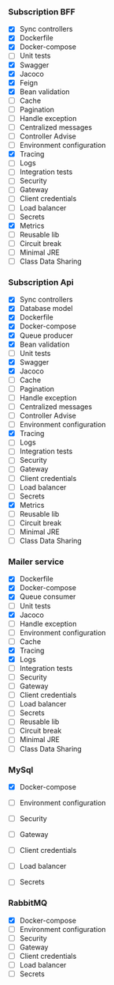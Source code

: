 ### Subscription BFF

- [x] Sync controllers
- [x] Dockerfile
- [x] Docker-compose
- [ ] Unit tests
- [x] Swagger
- [x] Jacoco
- [x] Feign
- [x] Bean validation
- [ ] Cache
- [ ] Pagination
- [ ] Handle exception
- [ ] Centralized messages
- [ ] Controller Advise
- [ ] Environment configuration
- [X] Tracing
- [ ] Logs
- [ ] Integration tests
- [ ] Security
- [ ] Gateway
- [ ] Client credentials
- [ ] Load balancer
- [ ] Secrets
- [x] Metrics 
- [ ] Reusable lib
- [ ] Circuit break
- [ ] Minimal JRE
- [ ] Class Data Sharing

### Subscription Api

- [x] Sync controllers
- [x] Database model
- [x] Dockerfile
- [x] Docker-compose
- [x] Queue producer
- [x] Bean validation
- [ ] Unit tests
- [x] Swagger
- [x] Jacoco
- [ ] Cache
- [ ] Pagination
- [ ] Handle exception
- [ ] Centralized messages
- [ ] Controller Advise
- [ ] Environment configuration
- [X] Tracing
- [ ] Logs
- [ ] Integration tests
- [ ] Security
- [ ] Gateway
- [ ] Client credentials
- [ ] Load balancer
- [ ] Secrets
- [x] Metrics 
- [ ] Reusable lib
- [ ] Circuit break
- [ ] Minimal JRE
- [ ] Class Data Sharing

### Mailer service

- [x] Dockerfile
- [x] Docker-compose
- [x] Queue consumer
- [ ] Unit tests
- [x] Jacoco
- [ ] Handle exception
- [ ] Environment configuration
- [ ] Cache
- [X] Tracing
- [X] Logs
- [ ] Integration tests
- [ ] Security
- [ ] Gateway
- [ ] Client credentials
- [ ] Load balancer
- [ ] Secrets
- [ ] Reusable lib
- [ ] Circuit break
- [ ] Minimal JRE
- [ ] Class Data Sharing

### MySql

- [x] Docker-compose
- [ ] Environment configuration
- [ ] Security
- [ ] Gateway
- [ ] Client credentials
- [ ] Load balancer
- [ ] Secrets


### RabbitMQ

- [x] Docker-compose
- [ ] Environment configuration
- [ ] Security
- [ ] Gateway
- [ ] Client credentials
- [ ] Load balancer
- [ ] Secrets

